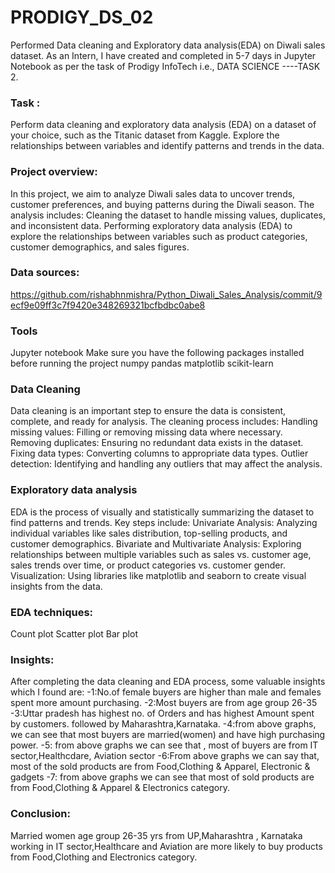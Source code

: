 # PRODIGY_DS_02
Performed  Data cleaning and Exploratory data analysis(EDA) on Diwali sales dataset.
As an Intern, I have created and completed in 5-7 days in Jupyter Notebook as per the task of Prodigy InfoTech i.e., DATA SCIENCE ----TASK 2.

### Task :
Perform data cleaning and exploratory data analysis (EDA) on a dataset of your choice, such as the Titanic dataset from Kaggle. Explore the relationships between variables and identify patterns and trends in the data.
### Project overview:
In this project, we aim to analyze Diwali sales data to uncover trends, customer preferences, and buying patterns during the Diwali season. The analysis includes:
Cleaning the dataset to handle missing values, duplicates, and inconsistent data.
Performing exploratory data analysis (EDA) to explore the relationships between variables such as product categories, customer demographics, and sales figures.
### Data sources:
https://github.com/rishabhnmishra/Python_Diwali_Sales_Analysis/commit/9ecf9e09ff3c7f9420e348269321bcfbdbc0abe8
### Tools
Jupyter notebook
Make sure you have the following packages installed before running the project
numpy
pandas
matplotlib
scikit-learn
### Data Cleaning
Data cleaning is an important step to ensure the data is consistent, complete, and ready for analysis. The cleaning process includes:
Handling missing values: Filling or removing missing data where necessary.
Removing duplicates: Ensuring no redundant data exists in the dataset.
Fixing data types: Converting columns to appropriate data types.
Outlier detection: Identifying and handling any outliers that may affect the analysis.

### Exploratory data analysis
EDA is the process of visually and statistically summarizing the dataset to find patterns and trends. Key steps include:
Univariate Analysis: Analyzing individual variables like sales distribution, top-selling products, and customer demographics.
Bivariate and Multivariate Analysis: Exploring relationships between multiple variables such as sales vs. customer age, sales trends over time, or product categories vs. customer gender.
Visualization: Using libraries like matplotlib and seaborn to create visual insights from the data.

### EDA techniques:
Count plot
Scatter plot
Bar plot

### Insights:
After completing the data cleaning and EDA process, some valuable insights which I found are:
-1:No.of female buyers are higher than male and females spent more amount purchasing.
-2:Most buyers are from age group 26-35
-3:Uttar pradesh has highest no. of Orders and has highest Amount spent by customers.
followed by Maharashtra,Karnataka.
-4:from above graphs, we can see that most buyers are married(women) and have high purchasing power.
-5: from above graphs we can see that , most of buyers are from IT sector,Healthcdare, Aviation sector
-6:From above graphs we can say that, most of the sold products are from Food,Clothing & Apparel, Electronic & gadgets
-7: from above graphs we can see that most of sold products are from Food,Clothing & Apparel & Electronics category.

### Conclusion:
Married women age group 26-35 yrs from UP,Maharashtra , Karnataka working in IT sector,Healthcare and Aviation are more likely to buy products from Food,Clothing and Electronics category.
